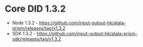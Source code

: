 # Core DID 1.3.2

* Node 1.3.2 - https://github.com/input-output-hk/atala-prism/releases/tag/v1.3.2
* SDK 1.3.2 - https://github.com/input-output-hk/atala-prism-sdk/releases/tag/v1.3.2
